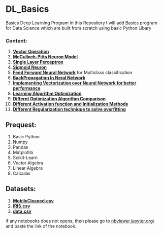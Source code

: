 # DL_Basics
Basics Deep Learning Program 
In this Repository I will add Basics program for Data Science which are built from scratch using basic Python Libary

### Content:
  1. [**Vector Operation**](https://github.com/somnath119/Deep_Learning_Basics/blob/master/VectorOperation.ipynb)
  2. [**McCulloch-Pitts Neuron Model**](https://github.com/somnath119/Deep_Learning_Basics/blob/master/MP_Neuron.ipynb)
  3. [**Single Layer Perceptron**](https://github.com/somnath119/Deep_Learning_Basics/blob/master/Perceptron.ipynb)
  4. [**Sigmoid Neuron**](https://github.com/somnath119/Deep_Learning_Basics/blob/master/Sigmoid_neuron.ipynb)
  5. [**Feed Forward Neural Network**](https://github.com/somnath119/Deep_Learning_Basics/blob/master/FeedForwardNeuralNetwork.ipynb)
     for Multiclass classification
  6. [**BackPropagation In Neral Network**](https://github.com/somnath119/Deep_Learning_Basics/blob/master/Backpropagation.ipynb)
  7. [**Implementing Vectorization over Neural Network for better performance**](https://github.com/somnath119/Deep_Learning_Basics/blob/master/vectorised_feedforward.ipynb)
  8. [**Learning Algorithm Optimization**](https://github.com/somnath119/Deep_Learning_Basics/blob/master/Optimization.ipynb)
  9. [**Differnt Optimization Algorithm Comparison**](https://github.com/somnath119/Deep_Learning_Basics/blob/master/vectorised_feedforward.ipynb)
  10. [**Different Activation function and Initialization Methods**](https://github.com/somnath119/Deep_Learning_Basics/blob/master/Activation_&_initialization.ipynb)
  11. [**Different Regularization technique to solve overfitting**](https://github.com/somnath119/Deep_Learning_Basics/blob/master/Overfitting_and_Regularisation.ipynb)





## Prequest:
  1. Basic Python
  2. Numpy
  3. Pandas
  4. Matplotlib
  5. Scikit-Learn
  5. Vector Algebra
  6. Linear Algebra
  7. Calculas
 ## Datasets:
  1. [**MobileCleaned.csv**](https://github.com/somnath119/DL_Basics/blob/master/Datasets/mobile_cleaned.csv)
  2. [**IRIS.csv**](https://github.com/somnath119/DL_Basics/blob/master/Datasets/IRIS.csv)
  3. [**data.csv**](https://github.com/somnath119/DL_Basics/blob/master/Datasets/data.csv)
  
  
  
  
  If any notebooks does not opens, then please go to [nbviewer.jupyter.org/](https://nbviewer.jupyter.org/) and paste the link of the notebook.
  

